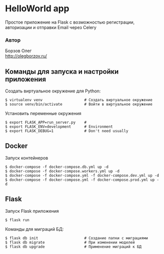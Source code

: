 # HelloWorld app
Простое приложение на Flask с возможностью регистрации, авторизации и отправки Email через Celery

### Автор
Борзов Олег<br>
http://olegborzov.ru/<br>

## Команды для запуска и настройки приложения 
Создать виртуальное окружение для Python:
```
$ virtualenv venv                   # Создать виртуальное окружение
$ source venv/bin/activate          # Войти в виртуальное окружение
```

Установить переменные окружения
```
$ export FLASK_APP=run_server.py    #
$ export FLASK_ENV=development      # Environment
$ export FLASK_DEBUG=1              # Don't need usually
```

## Docker
Запуск контейнеров
```
$ docker-compose -f docker-compose.db.yml up -d
$ docker-compose -f docker-compose.workers.yml up -d
$ docker-compose -f docker-compose.yml -f docker-compose.dev.yml up -d
$ docker-compose -f docker-compose.yml -f docker-compose.prod.yml up -d
```


## Flask
Запуск Flask приложения
```
$ flask run
```

Команды для миграций БД:
```
$ flask db init                     # Создание папки с миграциями
$ flask db migrate                  # При изменении моделей
$ flask db upgrade                  # Применение миграций к БД
```

